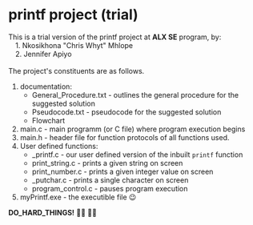 # printf project (trial)
This is a trial version of the printf project at **ALX SE** program, by:<br>
&emsp;1. Nkosikhona "Chris Whyt" Mhlope<br>
&emsp;2. Jennifer Apiyo<br><br>
The project's constituents are as follows.
1. documentation:
	* General_Procedure.txt - outlines the general procedure for the suggested solution
	* Pseudocode.txt - pseudocode for the suggested solution
	* Flowchart
2. main.c - main programm (or C file) where program execution begins
3. main.h - header file for function protocols of all functions used.
4. User defined functions:
	* _printf.c - our user defined version of the inbuilt ```printf``` function
	* print_string.c - prints a given string on screen
	* print_number.c - prints a given integer value on screen
	* _putchar.c - prints a single character on screen
	* program_control.c  - pauses program execution
5. myPrintf.exe - the executible file :wink:

**DO_HARD_THINGS!** :man_technologist: :woman_technologist:

